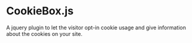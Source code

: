 CookieBox.js
============

A jquery plugin to let the visitor opt-in cookie usage and give information about the cookies on your site.